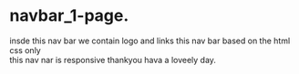 # navbar_1-page.
insde this nav bar we contain logo and links 
this nav bar based on the html css only  
this nav nar is responsive 
thankyou hava a loveely day.

